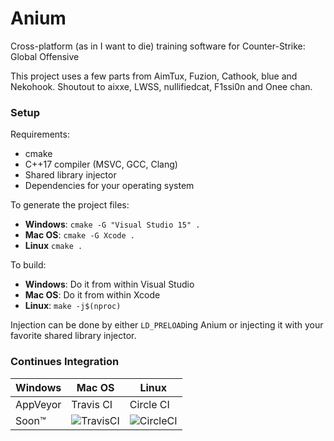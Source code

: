 # Anium

Cross-platform (as in I want to die) training software for Counter-Strike: Global Offensive

This project uses a few parts from AimTux, Fuzion, Cathook, blue and Nekohook.
Shoutout to aixxe, LWSS, nullifiedcat, F1ssi0n and Onee chan.

### Setup

Requirements:

* cmake
* C++17 compiler (MSVC, GCC, Clang)
* Shared library injector
* Dependencies for your operating system

To generate the project files:

* **Windows**: `cmake -G "Visual Studio 15" .`
* **Mac OS**: `cmake -G Xcode .`
* **Linux** `cmake .`

To build:

* **Windows**: Do it from within Visual Studio
* **Mac OS**: Do it from within Xcode
* **Linux**: `make -j$(nproc)`

Injection can be done by either `LD_PRELOAD`ing Anium or
injecting it with your favorite shared library injector.

### Continues Integration

Windows | Mac OS | Linux
------- | ------ | ---------
AppVeyor | Travis CI | Circle CI
Soon™ | ![TravisCI](https://travis-ci.com/Marc3842h/Anium.svg?token=N3JdkxuzfFsy9B38kufx&branch=master) | ![CircleCI](https://img.shields.io/circleci/token/7d783390d7d066504d7ed0be0432dbed58e34324/project/github/Marc3842h/Anium/master.svg)
